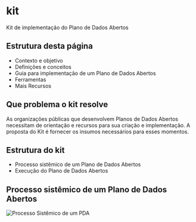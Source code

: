 kit
====

Kit de implementação do Plano de Dados Abertos

## Estrutura desta página

* Contexto e objetivo
* Definições e conceitos
* Guia para implementação de um Plano de Dados Abertos
* Ferramentas
* Mais Recursos

## Que problema o kit resolve

As organizações públicas que desenvolvem Planos de Dados Abertos necessitam de orientação e recursos para sua criação e implementação. A proposta do Kit é fornecer os insumos necessários para esses momentos.

## Estrutura do kit

* Processo sistêmico de um Plano de Dados Abertos
* Execução do Plano de Dados Abertos

## Processo sistêmico de um Plano de Dados Abertos

![Processo Sistêmico de um PDA](https://raw.githubusercontent.com/dadosgovbr/kit/master/public/img/Processo%20Sist%C3%AAmico%20de%20um%20PDA.png)


